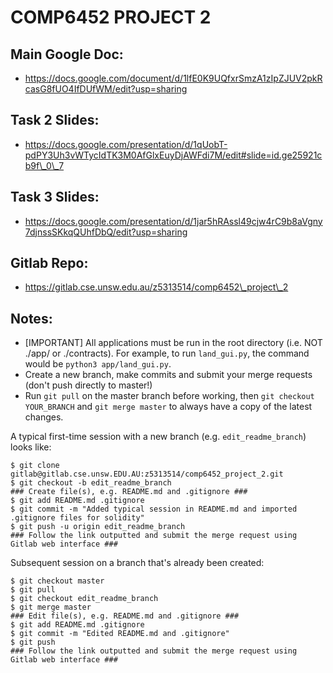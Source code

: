 # COMP6452 PROJECT 2

## Main Google Doc:
- https://docs.google.com/document/d/1lfE0K9UQfxrSmzA1zIpZJUV2pkRcasG8fUO4IfDUfWM/edit?usp=sharing

## Task 2 Slides:
- https://docs.google.com/presentation/d/1qUobT-pdPY3Uh3vWTycIdTK3M0AfGlxEuyDjAWFdi7M/edit#slide=id.ge25921cb9f\_0\_7

## Task 3 Slides:
- https://docs.google.com/presentation/d/1jar5hRAssl49cjw4rC9b8aVgny7djnssSKkqQUhfDbQ/edit?usp=sharing

## Gitlab Repo:
- https://gitlab.cse.unsw.edu.au/z5313514/comp6452\_project\_2

## Notes:

- [IMPORTANT] All applications must be run in the root directory (i.e. NOT ./app/ or ./contracts).
For example, to run `land_gui.py`, the command would be `python3 app/land_gui.py`.
- Create a new branch, make commits and submit your merge requests (don't push
  directly to master!)
- Run `git pull` on the master branch before working, then `git checkout
  YOUR_BRANCH` and `git merge master` to always have a copy of the latest
  changes.


A typical first-time session with a new branch (e.g. `edit_readme_branch`) looks like:
```
$ git clone gitlab@gitlab.cse.unsw.EDU.AU:z5313514/comp6452_project_2.git
$ git checkout -b edit_readme_branch
### Create file(s), e.g. README.md and .gitignore ###
$ git add README.md .gitignore
$ git commit -m "Added typical session in README.md and imported .gitignore files for solidity"
$ git push -u origin edit_readme_branch 
### Follow the link outputted and submit the merge request using Gitlab web interface ###
```

Subsequent session on a branch that's already been created:
```
$ git checkout master
$ git pull
$ git checkout edit_readme_branch
$ git merge master
### Edit file(s), e.g. README.md and .gitignore ###
$ git add README.md .gitignore
$ git commit -m "Edited README.md and .gitignore"
$ git push
### Follow the link outputted and submit the merge request using Gitlab web interface ###
```
